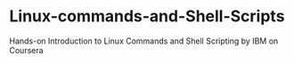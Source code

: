 # Linux-commands-and-Shell-Scripts
Hands-on Introduction to Linux Commands and Shell Scripting by IBM on Coursera


